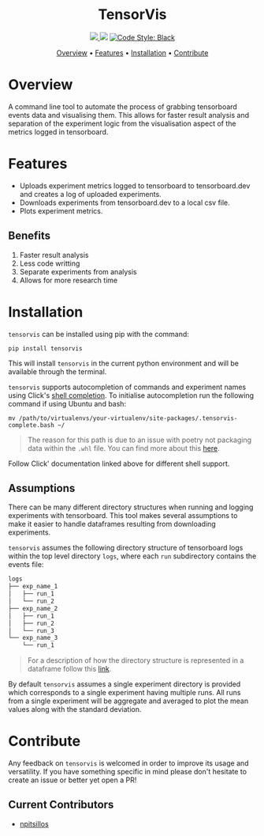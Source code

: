 
<h1 align="center">
TensorVis
</h1>

<p align="center">
  <a href="http://makeapullrequest.com">
    <img src="https://img.shields.io/badge/PRs-welcome-brightgreen.svg">
  </a>
  <a href="https://github.com/npitsillos/tensorplot/issues"><img src="https://img.shields.io/github/issues/npitsillos/tensorplot.svg"/></a>

  <a href="https://github.com/ambv/black">
    <img src="https://img.shields.io/badge/code%20style-black-000000.svg" alt="Code Style: Black">
  </a>  
</p>

<p align="center">
<a href="#overview">Overview</a>
•
<a href="#features">Features</a>
•
<a href="#installation">Installation</a>
•
<a href="#contribute">Contribute</a>
</p>

# Overview
A command line tool to automate the process of grabbing tensorboard events data and visualising them.  This allows for faster result analysis and separation of the experiment logic from the visualisation aspect of the metrics logged in tensorboard.

# Features
* Uploads experiment metrics logged to tensorboard to tensorboard.dev and creates a log of uploaded experiments.
* Downloads experiments from tensorboard.dev to a local csv file.
* Plots experiment metrics.

## Benefits
1. Faster result analysis
2. Less code writting
3. Separate experiments from analysis
4. Allows for more research time

# Installation
```tensorvis``` can be installed using pip with the command:

```
pip install tensorvis
```

This will install ```tensorvis``` in the current python environment and will be available through the terminal.

```tensorvis``` supports autocompletion of commands and experiment names using Click's [shell completion](https://click.palletsprojects.com/en/8.0.x/shell-completion/).  To initialise autocompletion run the following command if using Ubuntu and bash:

```mv /path/to/virtualenvs/your-virtualenv/site-packages/.tensorvis-complete.bash ~/```

> The reason for this path is due to an issue with poetry not packaging data within the `.whl` file.  You can find more about this [here](https://github.com/python-poetry/poetry/issues/2015).

Follow Click' documentation linked above for different shell support.

## Assumptions
There can be many different directory structures when running and logging experiments with tensorboard.  This tool makes several assumptions to make it easier to handle dataframes resulting from downloading experiments.

```tensorvis``` assumes the following directory structure of tensorboard logs within the top level directory ```logs```, where each ```run``` subdirectory contains the events file:

```bash
logs
├── exp_name_1
│   ├── run_1
│   └── run_2
├── exp_name_2
│   ├── run_1
│   ├── run_2
│   └── run_3
└── exp_name_3
    └── run_1
```

> For a description of how the directory structure is represented in a dataframe follow this [link](https://www.tensorflow.org/tensorboard/dataframe_api#loading_tensorboard_scalars_as_a_pandasdataframe).

By default ```tensorvis``` assumes a single experiment directory is provided which corresponds to a single experiment having multiple runs.  All runs from a single experiment will be aggregate and averaged to plot the mean values along with the standard deviation.

# Contribute
Any feedback on ```tensorvis``` is welcomed in order to improve its usage and versatility.  If you have something specific in mind please don't hesitate to create an issue or better yet open a PR!

## Current Contributors
* [npitsillos](https://github.com/npitsillos)